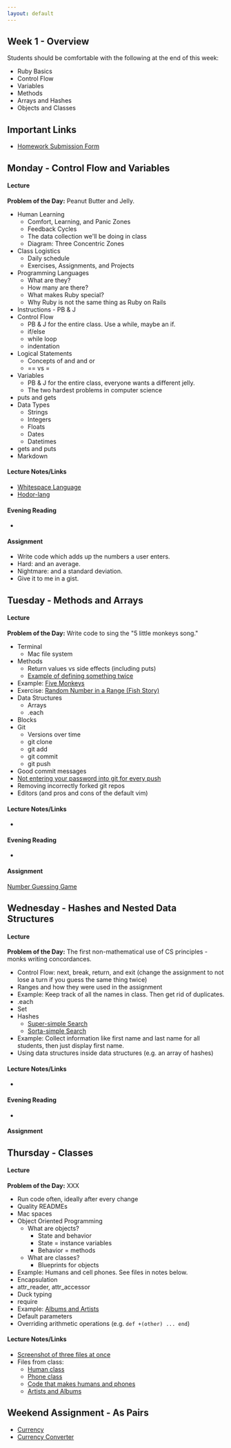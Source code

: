 ```yaml
---
layout: default
---
```


## Week 1 - Overview

Students should be comfortable with the following at the end of this week:

* Ruby Basics
* Control Flow
* Variables
* Methods
* Arrays and Hashes
* Objects and Classes


## Important Links

* [Homework Submission Form](http://goo.gl/forms/o9so3mi9Sd)


## Monday - Control Flow and Variables

#### Lecture

**Problem of the Day:** Peanut Butter and Jelly.

* Human Learning
  * Comfort, Learning, and Panic Zones
  * Feedback Cycles
  * The data collection we'll be doing in class
  * Diagram: Three Concentric Zones
* Class Logistics
  * Daily schedule
  * Exercises, Assignments, and Projects
* Programming Languages
  * What are they?
  * How many are there?
  * What makes Ruby special?
  * Why Ruby is not the same thing as Ruby on Rails
* Instructions - PB & J
* Control Flow
  * PB & J for the entire class.  Use a while, maybe an if.
  * if/else
  * while loop
  * indentation
* Logical Statements
  * Concepts of and and or
  * == vs =
* Variables
  * PB & J for the entire class, everyone wants a different jelly.
  * The two hardest problems in computer science
* puts and gets
* Data Types
  * Strings
  * Integers
  * Floats
  * Dates
  * Datetimes
* gets and puts
* Markdown

#### Lecture Notes/Links

* [Whitespace Language](http://en.wikipedia.org/wiki/Whitespace_%28programming_language%29#Sample_code)
* [Hodor-lang](http://www.hodor-lang.org/)

#### Evening Reading

*

#### Assignment

* Write code which adds up the numbers a user enters.
* Hard: and an average.
* Nightmare: and a standard deviation.
* Give it to me in a gist.

## Tuesday - Methods and Arrays

#### Lecture

**Problem of the Day:** Write code to sing the "5 little monkeys song."

* Terminal
  * Mac file system
* Methods
  * Return values vs side effects (including puts)
  * [Example of defining something twice](w1-4/double_def.rb)
* Example: [Five Monkeys](https://github.com/masonfmatthews/rails_assignments/tree/master/exercises/monkeys_jumping_on_the_bed)
* Exercise: [Random Number in a Range (Fish Story)](https://github.com/masonfmatthews/rails_assignments/tree/master/exercises/random_in_range)
* Data Structures
  * Arrays
  * .each
* Blocks
* Git
  * Versions over time
  * git clone
  * git add
  * git commit
  * git push
* Good commit messages
* [Not entering your password into git for every push](https://help.github.com/articles/caching-your-github-password-in-git/)
* Removing incorrectly forked git repos
* Editors (and pros and cons of the default vim)

#### Lecture Notes/Links

*

#### Evening Reading

*

#### Assignment

[Number Guessing Game](https://github.com/tiyd-rails-2015-05/number_guessing)


## Wednesday - Hashes and Nested Data Structures

#### Lecture

**Problem of the Day:** The first non-mathematical use of CS principles - monks writing concordances.

* Control Flow: next, break, return, and exit (change the assignment to not lose a turn if you guess the same thing twice)
* Ranges and how they were used in the assignment
* Example: Keep track of all the names in class.  Then get rid of duplicates.
* .each
* Set
* Hashes
  * [Super-simple Search](https://github.com/masonfmatthews/rails_assignments/tree/master/exercises/super_simple_search)
  * [Sorta-simple Search](https://github.com/masonfmatthews/rails_assignments/tree/master/exercises/sorta_simple_search)
* Example: Collect information like first name and last name for all students, then just display first name.
* Using data structures inside data structures (e.g. an array of hashes)

#### Lecture Notes/Links

*

#### Evening Reading

*

#### Assignment



## Thursday - Classes

#### Lecture

**Problem of the Day:** XXX

* Run code often, ideally after every change
* Quality READMEs
* Mac spaces
* Object Oriented Programming
  * What are objects?
    * State and behavior
    * State = instance variables
    * Behavior = methods
  * What are classes?
    * Blueprints for objects
* Example: Humans and cell phones.  See files in notes below.
* Encapsulation
* attr_reader, attr_accessor
* Duck typing
* require
* Example: [Albums and Artists](https://github.com/masonfmatthews/rails_assignments/tree/master/exercises/albums_and_artists)
* Default parameters
* Overriding arithmetic operations (e.g. `def +(other) ... end`)

#### Lecture Notes/Links

* [Screenshot of three files at once](w1-3/screenshot.png)
* Files from class:
  * [Human class](w1-3/human.rb)
  * [Phone class](w1-3/phone.rb)
  * [Code that makes humans and phones](w1-3/w1wb.rb)
  * [Artists and Albums](w1-3/artists_and_albums.rb)


## Weekend Assignment - As Pairs

* [Currency](https://github.com/tiyd-rails-2015-01/currency)
* [Currency Converter](https://github.com/tiyd-rails-2015-01/currency_converter)
